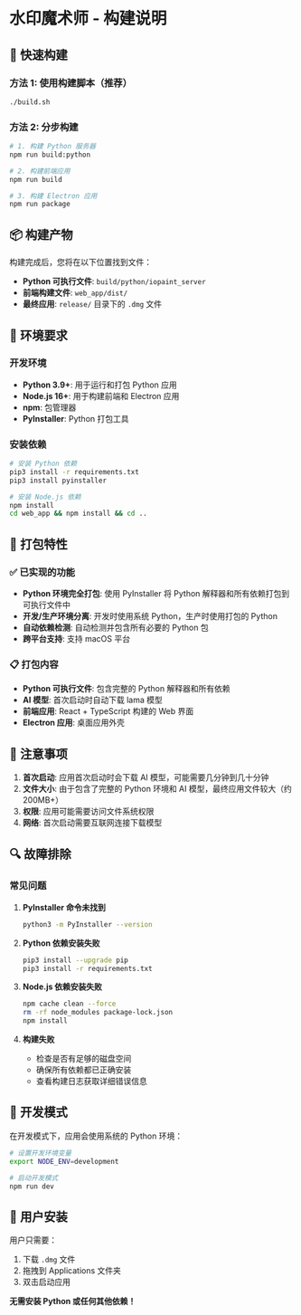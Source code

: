 # 水印魔术师 - 构建说明

## 🚀 快速构建

### 方法 1: 使用构建脚本（推荐）
```bash
./build.sh
```

### 方法 2: 分步构建
```bash
# 1. 构建 Python 服务器
npm run build:python

# 2. 构建前端应用
npm run build

# 3. 构建 Electron 应用
npm run package
```

## 📦 构建产物

构建完成后，您将在以下位置找到文件：

- **Python 可执行文件**: `build/python/iopaint_server`
- **前端构建文件**: `web_app/dist/`
- **最终应用**: `release/` 目录下的 `.dmg` 文件

## 🔧 环境要求

### 开发环境
- **Python 3.9+**: 用于运行和打包 Python 应用
- **Node.js 16+**: 用于构建前端和 Electron 应用
- **npm**: 包管理器
- **PyInstaller**: Python 打包工具

### 安装依赖
```bash
# 安装 Python 依赖
pip3 install -r requirements.txt
pip3 install pyinstaller

# 安装 Node.js 依赖
npm install
cd web_app && npm install && cd ..
```

## 🎯 打包特性

### ✅ 已实现的功能
- **Python 环境完全打包**: 使用 PyInstaller 将 Python 解释器和所有依赖打包到可执行文件中
- **开发/生产环境分离**: 开发时使用系统 Python，生产时使用打包的 Python
- **自动依赖检测**: 自动检测并包含所有必要的 Python 包
- **跨平台支持**: 支持 macOS 平台

### 📋 打包内容
- **Python 可执行文件**: 包含完整的 Python 解释器和所有依赖
- **AI 模型**: 首次启动时自动下载 lama 模型
- **前端应用**: React + TypeScript 构建的 Web 界面
- **Electron 应用**: 桌面应用外壳

## 🚨 注意事项

1. **首次启动**: 应用首次启动时会下载 AI 模型，可能需要几分钟到几十分钟
2. **文件大小**: 由于包含了完整的 Python 环境和 AI 模型，最终应用文件较大（约 200MB+）
3. **权限**: 应用可能需要访问文件系统权限
4. **网络**: 首次启动需要互联网连接下载模型

## 🔍 故障排除

### 常见问题

1. **PyInstaller 命令未找到**
   ```bash
   python3 -m PyInstaller --version
   ```

2. **Python 依赖安装失败**
   ```bash
   pip3 install --upgrade pip
   pip3 install -r requirements.txt
   ```

3. **Node.js 依赖安装失败**
   ```bash
   npm cache clean --force
   rm -rf node_modules package-lock.json
   npm install
   ```

4. **构建失败**
   - 检查是否有足够的磁盘空间
   - 确保所有依赖都已正确安装
   - 查看构建日志获取详细错误信息

## 📝 开发模式

在开发模式下，应用会使用系统的 Python 环境：

```bash
# 设置开发环境变量
export NODE_ENV=development

# 启动开发模式
npm run dev
```

## 🎉 用户安装

用户只需要：
1. 下载 `.dmg` 文件
2. 拖拽到 Applications 文件夹
3. 双击启动应用

**无需安装 Python 或任何其他依赖！** 